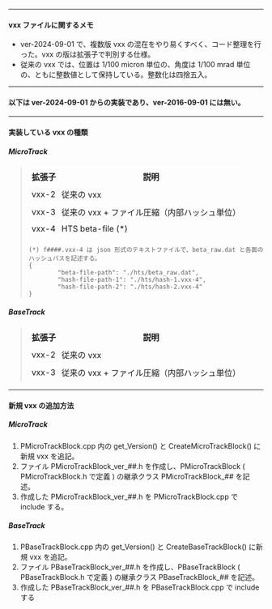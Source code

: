 <style>
table { border-collapse: collapse; }
th,td { border: 1px solid #fff; padding: 5px; }
</style>

---
#### vxx ファイルに関するメモ
+ ver-2024-09-01 で、複数版 vxx の混在をやり易くすべく、コード整理を行った。vxx の版は拡張子で判別する仕様。  
+ 従来の vxx では、位置は 1/100 micron 単位の、角度は 1/100 mrad 単位の、ともに整数値として保持している。整数化は四捨五入。  
---
#### 以下は ver-2024-09-01 からの実装であり、ver-2016-09-01 には無い。
---
#### 実装している vxx の種類

##### MicroTrack
>
>  | 拡張子 | 説明 |
>  |----|----|
>  | vxx-2 | 従来の vxx |
>  | vxx-3 | 従来の vxx + ファイル圧縮（内部ハッシュ単位） |
>  | vxx-4 | HTS beta-file (*) |  
>
> ```
> (*) f####.vxx-4 は json 形式のテキストファイルで、beta_raw.dat と各面のハッシュパスを記述する。
> {
>         "beta-file-path": "./hts/beta_raw.dat",
>         "hash-file-path-1": "./hts/hash-1.vxx-4",
>         "hash-file-path-2": "./hts/hash-2.vxx-4"
> }
> ```

##### BaseTrack
>
>  | 拡張子 | 説明 |
>  |----|----|
>  | vxx-2 | 従来の vxx |
>  | vxx-3 | 従来の vxx + ファイル圧縮（内部ハッシュ単位） |

---

#### 新規 vxx の追加方法 

##### MicroTrack
 1. PMicroTrackBlock.cpp 内の get_Version() と CreateMicroTrackBlock() に新規 vxx を追記。　
 2. ファイル PMicroTrackBlock_ver_##.h を作成し、PMicroTrackBlock ( PMicroTrackBlock.h で定義 ) の継承クラス PMicroTrackBlock_## を記述。
 3. 作成した PMicroTrackBlock_ver_##.h を PMicroTrackBlock.cpp で include する。


##### BaseTrack
 1. PBaseTrackBlock.cpp 内の get_Version() と CreateBaseTrackBlock() に新規 vxx を追記。
 2. ファイル PBaseTrackBlock_ver_##.h を作成し、PBaseTrackBlock ( PBaseTrackBlock.h で定義 ) の継承クラス PBaseTrackBlock_## を記述。
 3. 作成した PBaseTrackBlock_ver_##.h を PBaseTrackBlock.cpp で include する

